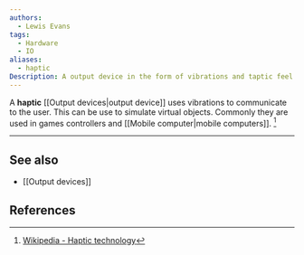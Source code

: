 ```yaml
---
authors:
  - Lewis Evans
tags:
  - Hardware
  - IO
aliases:
  - haptic
Description: A output device in the form of vibrations and taptic feel
---
```

A **haptic** [[Output devices|output device]] uses vibrations to communicate to the user. This can be use to simulate virtual objects. Commonly they are used in games controllers and [[Mobile computer|mobile computers]]. [^1]

---
## See also
- [[Output devices]]
## References
[^1]: [Wikipedia - Haptic technology](https://en.wikipedia.org/wiki/Haptic_technology)